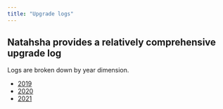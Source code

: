 ```yaml
---
title: "Upgrade logs"
---
```


## Natahsha provides a relatively comprehensive upgrade log

Logs are broken down by year dimension.

- [2019](https://natasha.dotnetcore.xyz/zh-Hans/docs/release_notes/2019)
- [2020](https://natasha.dotnetcore.xyz/zh-Hans/docs/release_notes/2020)
- [2021](https://natasha.dotnetcore.xyz/zh-Hans/docs/release_notes/2021)

